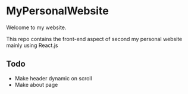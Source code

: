 # MyPersonalWebsite 

Welcome to my website.


This repo contains the front-end aspect of second my personal website mainly using React.js

## Todo
- Make header dynamic on scroll
- Make about page
